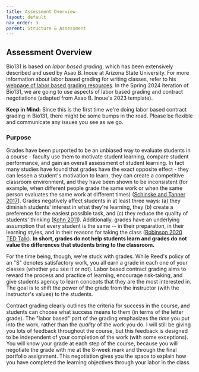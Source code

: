 ```yaml
---
title: Assessment Overview
layout: default
nav_order: 3
parent: Structure & Assessment
---
```


## Assessment Overview

Bio131 is based on _labor based grading_, which has been extensively described and used by Asao B. Inoue at Arizona State University. For more information about labor based grading for writing classes, refer to his [webpage of labor based grading resources](https://tinyurl.com/LaborBasedGrading). In the Spring 2024 iteration of Bio131, we are going to use aspects of labor based grading and contract negotiations (adapted from Asao B. Inoue's 2023 template).

**Keep in Mind:** Since this is the first time we're doing labor based contract grading in Bio131, there might be some bumps in the road. Please be flexible and communicate any issues you see as we go.

### Purpose

Grades have been purported to be an unbiased way to evaluate students in a course - faculty use them to motivate student learning, compare student performance, and gain an overall assessment of student learning. In fact many studies have found that grades have the exact opposite effect - they can lessen a student's motivation to learn, they can create a competitive classroom environment, and they have been shown to be inconsistent (for example, when different people grade the same work or when the same person evaluates the same work at different times) ([Schinske and Tanner 2017](https://www.lifescied.org/doi/10.1187/cbe.cbe-14-03-0054)). Grades negatively affect students in at least three ways: (a) they diminish students' interest in what they're learning, they (b) create a preference for the easiest possible task, and (c) they reduce the quality of students' thinking ([Kohn 2011](http://www.alfiekohn.org/article/case-grades/)). Additionally, grades have an underlying assumption that every student is the same -- in their preparation, in their learning styles, and in their reasons for taking the class ([Robinson 2020 TED Talk](https://youtu.be/zDZFcDGpL4U)). **In short, grades do not help students learn and grades do not value the differences that students bring to the classroom.**

For the time being, though, we're stuck with grades. While Reed's policy of an "S" denotes satisfactory work, you all earn a grade in each one of your classes (whether you see it or not). Labor based contract grading aims to reward the process and practice of learning, encourage risk-taking, and give students agency to learn concepts that they are the most interested in. The goal is to shift the power of the grade from the instructor (with the instructor's values) to the students.

Contract grading clearly outlines the criteria for success in the course, and students can choose what success means to them (in terms of the letter grade). The "labor based" part of the grading emphasizes the _time_ you put into the work, rather than the _quality_ of the work you do. I will still be giving you lots of feedback throughout the course, but this feedback is designed to be independent of your completion of the work (with some exceptions). You will know your grade at each step of the course, because you will negotiate the grade with me at the 8-week mark and through the final portfolio assignment. This negotiation gives you the space to explain how you have completed the learning objectives through your labor in the class.
